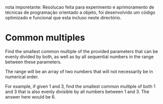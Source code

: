 nota imporetante: Resolucao feita para experimento e aprimoramento de técnicas de programação orientado a objeto, foi desenvolvido um código optimizado e funcional que esta incluso neste directório.

# Common multiples

Find the smallest common multiple of the provided parameters that can be evenly divided by both, as well as by all sequential numbers in the range between these parameters.

The range will be an array of two numbers that will not necessarily be in numerical order.

For example, if given 1 and 3, find the smallest common multiple of both 1 and 3 that is also evenly divisible by all numbers between 1 and 3. The answer here would be 6.

